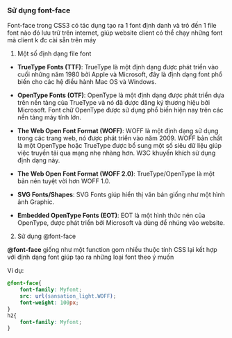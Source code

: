 
### Sử dụng font-face 

Font-face trong CSS3 có tác dụng tạo ra 1 font định danh và trỏ đến 1 file font nào đó lưu trữ trên internet, giúp website client có thể chạy những font mà client k đc cài sẵn trên máy

1. Một số định dạng file font

- __TrueType Fonts (TTF)__: TrueType là một định dạng được phát triển vào cuối những năm 1980 bởi Apple và Microsoft, đây là định dạng font phổ biến cho các hệ điều hành Mac OS và Windows.

- __OpenType Fonts (OTF)__: OpenType là một định dạng được phát triển dựa trên nền tảng của TrueType và nó đã được đăng ký thương hiệu bởi Microsoft. Font chữ OpenType được sử dụng phổ biến hiện nay trên các nền tảng máy tính lớn.

- __The Web Open Font Format (WOFF)__: WOFF là một định dạng sử dụng trong các trang web, nó được phát triển vào năm 2009. WOFF bản chất là một OpenType hoặc TrueType được bổ sung một số siêu dữ liệu giúp việc truyền tải qua mạng nhẹ nhàng hơn. W3C khuyến khích sử dụng định dạng này.

- __The Web Open Font Format (WOFF 2.0)__: TrueType/OpenType là một bản nén tuyệt vời hơn WOFF 1.0.

- __SVG Fonts/Shapes__: SVG Fonts giúp hiển thị văn bản giống như một hình ảnh Graphic.

- __Embedded OpenType Fonts (EOT)__: EOT là một hình thức nén của OpenType, được phát triển bởi Microsoft và dùng để nhúng vào website.

2. Sử dụng @font-face

__@font-face__ giống như một function gom nhiều thuộc tính CSS lại kết hợp với định dạng font giúp tạo ra những loại font theo ý muốn

Ví dụ:

```css
@font-face{
	font-family: Myfont;
	src: url(sansation_light.WOFF);
	font-weight: 100px;
}
h2{
	font-family: Myfont;
}
```